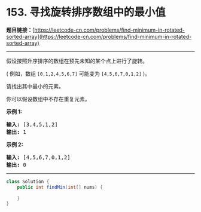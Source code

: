 # 153. 寻找旋转排序数组中的最小值

**题目链接：**[https://leetcode-cn.com/problems/find-minimum-in-rotated-sorted-array](https://leetcode-cn.com/problems/find-minimum-in-rotated-sorted-array)

---

<div class="content__1Y2H">
 <div class="notranslate">
  <p>假设按照升序排序的数组在预先未知的某个点上进行了旋转。</p> 
  <p>( 例如，数组&nbsp;<code>[0,1,2,4,5,6,7]</code> <strong> </strong>可能变为&nbsp;<code>[4,5,6,7,0,1,2]</code>&nbsp;)。</p> 
  <p>请找出其中最小的元素。</p> 
  <p>你可以假设数组中不存在重复元素。</p> 
  <p><strong>示例 1:</strong></p> 
  <pre class="language-text"><strong>输入:</strong> [3,4,5,1,2]
<strong>输出:</strong> 1</pre> 
  <p><strong>示例 2:</strong></p> 
  <pre class="language-text"><strong>输入:</strong> [4,5,6,7,0,1,2]
<strong>输出:</strong> 0</pre> 
 </div>
</div>

---

```java
class Solution {
    public int findMin(int[] nums) {
        
    }
}
```